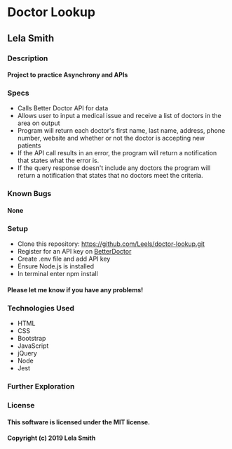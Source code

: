 # Doctor Lookup
## Lela Smith

### Description
#### Project to practice Asynchrony and APIs

### Specs
* Calls Better Doctor API for data
* Allows user to input a medical issue and receive a list of doctors in the area on output
* Program will return each doctor's first name, last name, address, phone number, website and whether or not the doctor is accepting new patients
* If the API call results in an error, the program will return a notification that states what the error is.
* If the query response doesn't include any doctors the program will return a notification that states that no doctors meet the criteria.

### Known Bugs
#### None

### Setup
* Clone this repository: https://github.com/Leels/doctor-lookup.git
* Register for an API key on [BetterDoctor](https://developer.betterdoctor.com/)
* Create .env file and add API key
* Ensure Node.js is installed
* In terminal enter npm install

#### Please let me know if you have any problems!

### Technologies Used
* HTML
* CSS
* Bootstrap
* JavaScript
* jQuery
* Node
* Jest

### Further Exploration

### License
#### This software is licensed under the MIT license.

#### Copyright (c) 2019 Lela Smith
